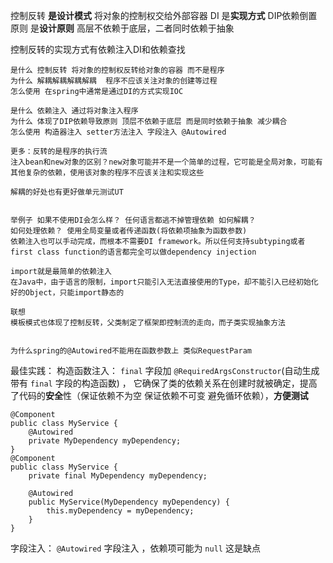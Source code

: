 控制反转 ​**是设计模式**   将对象的控制权交给外部容器
DI 是**实现方式**
DIP依赖倒置原则 是**设计原则** 高层不依赖于底层，二者同时依赖于抽象

控制反转的实现方式有依赖注入DI和依赖查找

```
是什么 控制反转 将对象的控制权反转给对象的容器 而不是程序
为什么 解耦解耦解耦解耦  程序不应该关注对象的创建等过程
怎么使用 在spring中通常是通过DI的方式实现IOC

是什么 依赖注入 通过将对象注入程序
为什么 体现了DIP依赖导致原则 顶层不依赖于底层 而是同时依赖于抽象 减少耦合
怎么使用 构造器注入 setter方法注入 字段注入 @Autowired

更多：反转的是程序的执行流
注入bean和new对象的区别？new对象可能并不是一个简单的过程，它可能是全局对象，可能有其他复杂的依赖，使用该对象的程序不应该关注和实现这些

解耦的好处也有更好做单元测试UT


举例子 如果不使用DI会怎么样？ 任何语言都逃不掉管理依赖 如何解耦？
如何处理依赖？ 使用全局变量或者传递函数(将依赖项抽象为函数参数) 
依赖注入也可以手动完成，而根本不需要DI framework。所以任何支持subtyping或者first class function的语言都完全可以做dependency injection

import就是最简单的依赖注入
在Java中，由于语言的限制，import只能引入无法直接使用的Type，却不能引入已经初始化好的Object，只能import静态的

联想 
模板模式也体现了控制反转，父类制定了框架即控制流的走向，而子类实现抽象方法


为什么spring的@Autowired不能用在函数参数上 类似RequestParam
```



最佳实践：
构造函数注入：
`final` 字段加 `@RequiredArgsConstructor`(自动生成带有 `final` 字段的构造函数) ，
它确保了类的依赖关系在创建时就被确定，提高了代码的**安全**性（保证依赖不为空 保证依赖不可变 避免循环依赖），**方便测试**
```
@Component
public class MyService {
    @Autowired
    private MyDependency myDependency;
}
@Component
public class MyService {
    private final MyDependency myDependency;

    @Autowired
    public MyService(MyDependency myDependency) {
        this.myDependency = myDependency;
    }
}

```
字段注入：
`@Autowired` 字段注入 ，依赖项可能为 `null` 这是缺点